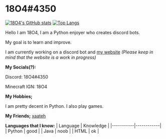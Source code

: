# 18O4#4350

[![18O4's GitHub stats](https://github-readme-stats.vercel.app/api?username=18o4&icon_color=FFDF00&hide_border=true&border_radius=12&bg_color=141414&title_color=ff7700&text_color=009CFF&show_icons=true)](https://github.com/anuraghazra/github-readme-stats) 
[![Top Langs](https://github-readme-stats.vercel.app/api/top-langs/?username=18o4&layout=compact&hide_border=true&border_radius=12&bg_color=141414&title_color=ff7700&text_color=009CFF)](https://github.com/anuraghazra/github-readme-stats)


Hello I am 18O4, I am a Python enjoyer who creates discord bots.

My goal is to learn and improve.

I am currently working on a discord bot and [my website](https://18o4.github.io) *(Please keep in mind that the website is a work in progress)*

<b>My Socials(?):</b>

Discord: 18O4#4350

Minecraft IGN: 18O4

<b>My Hobbies;</b>

I am pretty decent in Python. I also play games.

<b>My Friends;</b>
[xaateh](https://github.com/xaateh)

<b>Languages that I know:</b>
| Language  | Knowledge  |
|-----------|------------|
|  Python   |    good    |
|   Java    |    noob    |
|   HTML    |     ok     |
